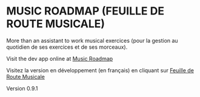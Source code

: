 MUSIC ROADMAP (FEUILLE DE ROUTE MUSICALE)
==========================================

More than an assistant to work musical exercices (pour la gestion au quotidien de ses exercices et de ses morceaux).

Visit the dev app online at [Music Roadmap](http://www.music-roadmap.net?lang=en) 

Visitez la version en développement (en français) en cliquant sur [Feuille de Route Musicale](http://www.music-roadmap.net?lang=fr)

Version 0.9.1
